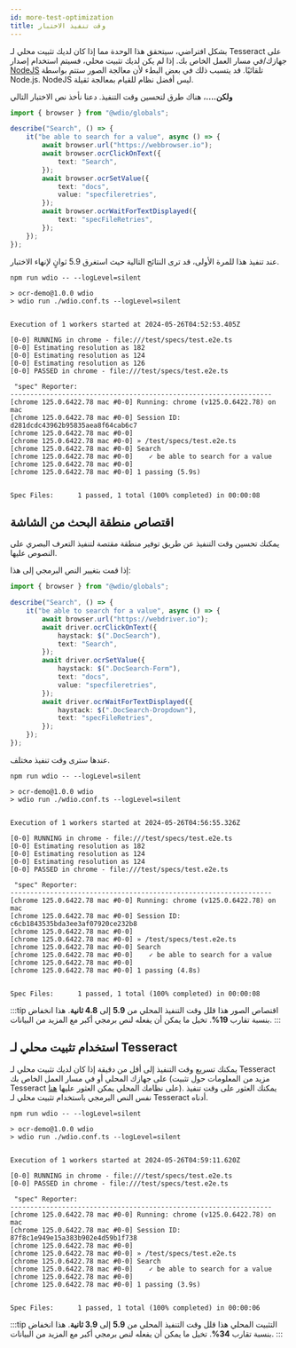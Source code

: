```yaml
---
id: more-test-optimization
title: وقت تنفيذ الاختبار
---
```


بشكل افتراضي، سيتحقق هذا الوحدة مما إذا كان لديك تثبيت محلي لـ Tesseract على جهازك/في مسار العمل الخاص بك. إذا لم يكن لديك تثبيت محلي، فسيتم استخدام إصدار [NodeJS](https://github.com/naptha/tesseract.js) تلقائيًا. قد يتسبب ذلك في بعض البطء لأن معالجة الصور ستتم بواسطة Node.js. NodeJS ليس أفضل نظام للقيام بمعالجة ثقيلة.

**ولكن....**، هناك طرق لتحسين وقت التنفيذ. دعنا نأخذ نص الاختبار التالي

```ts
import { browser } from "@wdio/globals";

describe("Search", () => {
    it("be able to search for a value", async () => {
        await browser.url("https://webbrowser.io");
        await browser.ocrClickOnText({
            text: "Search",
        });
        await browser.ocrSetValue({
            text: "docs",
            value: "specfileretries",
        });
        await browser.ocrWaitForTextDisplayed({
            text: "specFileRetries",
        });
    });
});
```

عند تنفيذ هذا للمرة الأولى، قد ترى النتائج التالية حيث استغرق 5.9 ثوانٍ لإنهاء الاختبار.

```log
npm run wdio -- --logLevel=silent

> ocr-demo@1.0.0 wdio
> wdio run ./wdio.conf.ts --logLevel=silent


Execution of 1 workers started at 2024-05-26T04:52:53.405Z

[0-0] RUNNING in chrome - file:///test/specs/test.e2e.ts
[0-0] Estimating resolution as 182
[0-0] Estimating resolution as 124
[0-0] Estimating resolution as 126
[0-0] PASSED in chrome - file:///test/specs/test.e2e.ts

 "spec" Reporter:
------------------------------------------------------------------
[chrome 125.0.6422.78 mac #0-0] Running: chrome (v125.0.6422.78) on mac
[chrome 125.0.6422.78 mac #0-0] Session ID: d281dcdc43962b95835aea8f64cab6c7
[chrome 125.0.6422.78 mac #0-0]
[chrome 125.0.6422.78 mac #0-0] » /test/specs/test.e2e.ts
[chrome 125.0.6422.78 mac #0-0] Search
[chrome 125.0.6422.78 mac #0-0]    ✓ be able to search for a value
[chrome 125.0.6422.78 mac #0-0]
[chrome 125.0.6422.78 mac #0-0] 1 passing (5.9s)


Spec Files:      1 passed, 1 total (100% completed) in 00:00:08
```

## اقتصاص منطقة البحث من الشاشة

يمكنك تحسين وقت التنفيذ عن طريق توفير منطقة مقتصة لتنفيذ التعرف البصري على النصوص عليها.

إذا قمت بتغيير النص البرمجي إلى هذا:

```ts
import { browser } from "@wdio/globals";

describe("Search", () => {
    it("be able to search for a value", async () => {
        await browser.url("https://webdriver.io");
        await driver.ocrClickOnText({
            haystack: $(".DocSearch"),
            text: "Search",
        });
        await driver.ocrSetValue({
            haystack: $(".DocSearch-Form"),
            text: "docs",
            value: "specfileretries",
        });
        await driver.ocrWaitForTextDisplayed({
            haystack: $(".DocSearch-Dropdown"),
            text: "specFileRetries",
        });
    });
});
```

عندها سترى وقت تنفيذ مختلف.

```log
npm run wdio -- --logLevel=silent

> ocr-demo@1.0.0 wdio
> wdio run ./wdio.conf.ts --logLevel=silent


Execution of 1 workers started at 2024-05-26T04:56:55.326Z

[0-0] RUNNING in chrome - file:///test/specs/test.e2e.ts
[0-0] Estimating resolution as 182
[0-0] Estimating resolution as 124
[0-0] Estimating resolution as 124
[0-0] PASSED in chrome - file:///test/specs/test.e2e.ts

 "spec" Reporter:
------------------------------------------------------------------
[chrome 125.0.6422.78 mac #0-0] Running: chrome (v125.0.6422.78) on mac
[chrome 125.0.6422.78 mac #0-0] Session ID: c6cb1843535bda3ee3af07920ce232b8
[chrome 125.0.6422.78 mac #0-0]
[chrome 125.0.6422.78 mac #0-0] » /test/specs/test.e2e.ts
[chrome 125.0.6422.78 mac #0-0] Search
[chrome 125.0.6422.78 mac #0-0]    ✓ be able to search for a value
[chrome 125.0.6422.78 mac #0-0]
[chrome 125.0.6422.78 mac #0-0] 1 passing (4.8s)


Spec Files:      1 passed, 1 total (100% completed) in 00:00:08
```

:::tip اقتصاص الصور
هذا قلل وقت التنفيذ المحلي من **5.9** إلى **4.8 ثانية**. هذا انخفاض بنسبة تقارب **19%**. تخيل ما يمكن أن يفعله لنص برمجي أكبر مع المزيد من البيانات.
:::

## استخدام تثبيت محلي لـ Tesseract

يمكنك تسريع وقت التنفيذ إلى أقل من دقيقة إذا كان لديك تثبيت محلي لـ Tesseract على جهازك المحلي أو في مسار العمل الخاص بك (مزيد من المعلومات حول تثبيت Tesseract على نظامك المحلي يمكن العثور عليها [هنا](https://tesseract-ocr.github.io/tessdoc/Installation.html)). يمكنك العثور على وقت تنفيذ نفس النص البرمجي باستخدام تثبيت محلي لـ Tesseract أدناه.

```log
npm run wdio -- --logLevel=silent

> ocr-demo@1.0.0 wdio
> wdio run ./wdio.conf.ts --logLevel=silent


Execution of 1 workers started at 2024-05-26T04:59:11.620Z

[0-0] RUNNING in chrome - file:///test/specs/test.e2e.ts
[0-0] PASSED in chrome - file:///test/specs/test.e2e.ts

 "spec" Reporter:
------------------------------------------------------------------
[chrome 125.0.6422.78 mac #0-0] Running: chrome (v125.0.6422.78) on mac
[chrome 125.0.6422.78 mac #0-0] Session ID: 87f8c1e949e15a383b902e4d59b1f738
[chrome 125.0.6422.78 mac #0-0]
[chrome 125.0.6422.78 mac #0-0] » /test/specs/test.e2e.ts
[chrome 125.0.6422.78 mac #0-0] Search
[chrome 125.0.6422.78 mac #0-0]    ✓ be able to search for a value
[chrome 125.0.6422.78 mac #0-0]
[chrome 125.0.6422.78 mac #0-0] 1 passing (3.9s)


Spec Files:      1 passed, 1 total (100% completed) in 00:00:06
```

:::tip التثبيت المحلي
هذا قلل وقت التنفيذ المحلي من **5.9** إلى **3.9 ثانية**. هذا انخفاض بنسبة تقارب **34%**. تخيل ما يمكن أن يفعله لنص برمجي أكبر مع المزيد من البيانات.
:::
